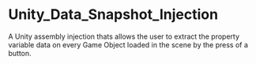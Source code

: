 # Unity_Data_Snapshot_Injection
A Unity assembly injection thats allows the user to extract the property variable data on every Game Object loaded in the scene by the press of a button.

